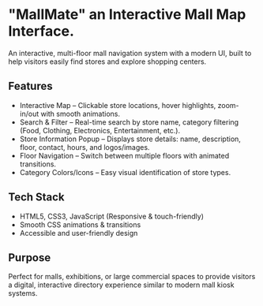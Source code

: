 # "MallMate" an Interactive Mall Map Interface.

An interactive, multi-floor mall navigation system with a modern UI, built to help visitors easily find stores and explore shopping centers.  

## Features
- Interactive Map – Clickable store locations, hover highlights, zoom-in/out with smooth animations.  
- Search & Filter – Real-time search by store name, category filtering (Food, Clothing, Electronics, Entertainment, etc.).  
- Store Information Popup – Displays store details: name, description, floor, contact, hours, and logos/images.  
- Floor Navigation – Switch between multiple floors with animated transitions.  
- Category Colors/Icons – Easy visual identification of store types.  

## Tech Stack
- HTML5, CSS3, JavaScript (Responsive & touch-friendly)  
- Smooth CSS animations & transitions  
- Accessible and user-friendly design  

## Purpose
Perfect for malls, exhibitions, or large commercial spaces to provide visitors a digital, interactive directory experience similar to modern mall kiosk systems.
